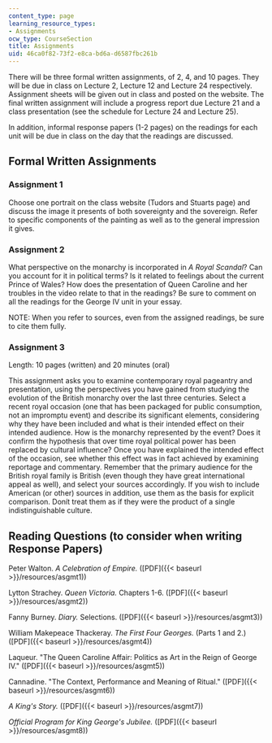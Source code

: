 ```yaml
---
content_type: page
learning_resource_types:
- Assignments
ocw_type: CourseSection
title: Assignments
uid: 46ca0f82-73f2-e8ca-bd6a-d6587fbc261b
---
```


There will be three formal written assignments, of 2, 4, and 10 pages. They will be due in class on Lecture 2, Lecture 12 and Lecture 24 respectively. Assignment sheets will be given out in class and posted on the website. The final written assignment will include a progress report due Lecture 21 and a class presentation (see the schedule for Lecture 24 and Lecture 25).

In addition, informal response papers (1-2 pages) on the readings for each unit will be due in class on the day that the readings are discussed.

Formal Written Assignments
--------------------------

### Assignment 1

Choose one portrait on the class website (Tudors and Stuarts page) and discuss the image it presents of both sovereignty and the sovereign. Refer to specific components of the painting as well as to the general impression it gives.

### Assignment 2

What perspective on the monarchy is incorporated in _A Royal Scandal_? Can you account for it in political terms? Is it related to feelings about the current Prince of Wales? How does the presentation of Queen Caroline and her troubles in the video relate to that in the readings? Be sure to comment on all the readings for the George IV unit in your essay.

NOTE: When you refer to sources, even from the assigned readings, be sure to cite them fully.

### Assignment 3

Length: 10 pages (written) and 20 minutes (oral)

This assignment asks you to examine contemporary royal pageantry and presentation, using the perspectives you have gained from studying the evolution of the British monarchy over the last three centuries. Select a recent royal occasion (one that has been packaged for public consumption, not an impromptu event) and describe its significant elements, considering why they have been included and what is their intended effect on their intended audience. How is the monarchy represented by the event? Does it confirm the hypothesis that over time royal political power has been replaced by cultural influence? Once you have explained the intended effect of the occasion, see whether this effect was in fact achieved by examining reportage and commentary. Remember that the primary audience for the British royal family is British (even though they have great international appeal as well), and select your sources accordingly. If you wish to include American (or other) sources in addition, use them as the basis for explicit comparison. Donít treat them as if they were the product of a single indistinguishable culture.

Reading Questions (to consider when writing Response Papers)
------------------------------------------------------------

Peter Walton. _A Celebration of Empire._ ([PDF]({{< baseurl >}}/resources/asgmt1))

Lytton Strachey. _Queen Victoria._ Chapters 1-6. ([PDF]({{< baseurl >}}/resources/asgmt2))

Fanny Burney. _Diary._ Selections. ([PDF]({{< baseurl >}}/resources/asgmt3))

William Makepeace Thackeray. _The First Four Georges._ (Parts 1 and 2.) ([PDF]({{< baseurl >}}/resources/asgmt4))

Laqueur. "The Queen Caroline Affair: Politics as Art in the Reign of George IV." ([PDF]({{< baseurl >}}/resources/asgmt5))

Cannadine. "The Context, Performance and Meaning of Ritual." ([PDF]({{< baseurl >}}/resources/asgmt6))

_A King's Story._ ([PDF]({{< baseurl >}}/resources/asgmt7))

_Official Program for King George's Jubilee._ ([PDF]({{< baseurl >}}/resources/asgmt8))